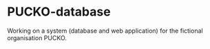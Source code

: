 # PUCKO-database
Working on a system (database and web application) for the fictional organisation PUCKO. 
